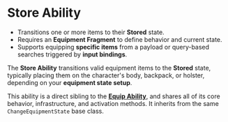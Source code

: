 # Store Ability
<primary-label ref="inventory"/>

<tldr>
    <ul>
        <li>Transitions one or more items to their <b>Stored</b> state.</li>
        <li>Requires an <b>Equipment Fragment</b> to define behavior and current state.</li>
        <li>Supports equipping <b>specific items</b> from a payload or query-based searches triggered by <b>input bindings</b>.</li>
    </ul>
</tldr>

The **Store Ability** transitions valid equipment items to the **Stored** state, typically placing them on the
character's body, backpack, or holster, depending on your **equipment state setup**.

This ability is a direct sibling to the [<b>Equip Ability</b>](inv_ability_equip.md), and shares all of its core behavior,
infrastructure, and activation methods. It inherits from the same `ChangeEquipmentState` base class.
